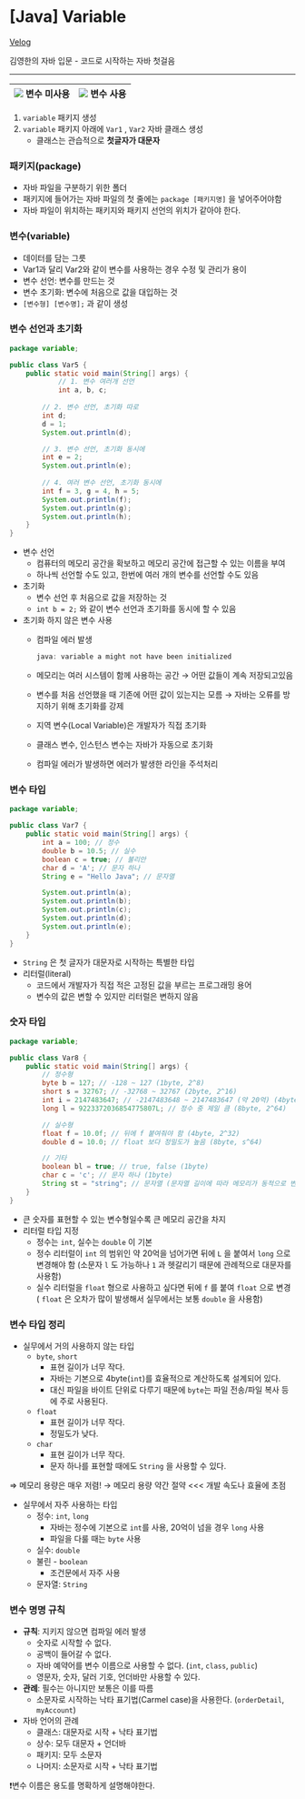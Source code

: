 # [Java] Variable

[Velog](https://velog.io/@semoon/Java-Variable)

김영한의 자바 입문 - 코드로 시작하는 자바 첫걸음

---

![](https://velog.velcdn.com/images/semoon/post/7405fd0c-1ae0-4a66-a3f8-e0c8b18406ab/image.png) 변수 미사용 | ![](https://velog.velcdn.com/images/semoon/post/90e3a506-6e4a-4763-90cd-9c5cd28fcc9e/image.png) 변수 사용
--- | --- | 

1. `variable` 패키지 생성
2. `variable` 패키지 아래에 `Var1` , `Var2` 자바 클래스 생성
    - 클래스는 관습적으로 **첫글자가 대문자**

### 패키지(package)

- 자바 파일을 구분하기 위한 폴더
- 패키지에 들어가는 자바 파일의 첫 줄에는 `package [패키지명]` 을 넣어주어야함
- 자바 파일이 위치하는 패키지와 패키지 선언의 위치가 같아야 한다.

### 변수(variable)

- 데이터를 담는 그릇
- Var1과 달리 Var2와 같이 변수를 사용하는 경우 수정 및 관리가 용이
- 변수 선언: 변수를 만드는 것
- 변수 초기화: 변수에 처음으로 값을 대입하는 것
- `[변수형] [변수명];` 과 같이 생성

### 변수 선언과 초기화

```java
package variable;

public class Var5 {
    public static void main(String[] args) {
		    // 1. 변수 여러개 선언
		    int a, b, c;
		    
        // 2. 변수 선언, 초기화 따로
        int d;
        d = 1;
        System.out.println(d);

        // 3. 변수 선언, 초기화 동시에
        int e = 2;
        System.out.println(e);
        
        // 4. 여러 변수 선언, 초기화 동시에
        int f = 3, g = 4, h = 5;
        System.out.println(f);
        System.out.println(g);
        System.out.println(h);
    }
}

```

- 변수 선언
    - 컴퓨터의 메모리 공간을 확보하고 메모리 공간에 접근할 수 있는 이름을 부여
    - 하나씩 선언할 수도 있고, 한번에 여러 개의 변수를 선언할 수도 있음
- 초기화
    - 변수 선언 후 처음으로 값을 저장하는 것
    - `int b = 2;` 와 같이 변수 선언과 초기화를 동시에 할 수 있음
- 초기화 하지 않은 변수 사용
    - 컴파일 에러 발생
        
        ```java
        java: variable a might not have been initialized
        ```
        
    - 메모리는 여러 시스템이 함께 사용하는 공간 → 어떤 값들이 계속 저장되고있음
    - 변수를 처음 선언했을 때 기존에 어떤 값이 있는지는 모름 → 자바는 오류를 방지하기 위해 초기화를 강제
    - 지역 변수(Local Variable)은 개발자가 직접 초기화
    - 클래스 변수, 인스턴스 변수는 자바가 자동으로 초기화
    - 컴파일 에러가 발생하면 에러가 발생한 라인을 주석처리

### 변수 타입

```java
package variable;

public class Var7 {
    public static void main(String[] args) {
        int a = 100; // 정수
        double b = 10.5; // 실수
        boolean c = true; // 불리안
        char d = 'A'; // 문자 하나
        String e = "Hello Java"; // 문자열

        System.out.println(a);
        System.out.println(b);
        System.out.println(c);
        System.out.println(d);
        System.out.println(e);
    }
}

```

- `String` 은 첫 글자가 대문자로 시작하는 특별한 타입
- 리터럴(literal)
    - 코드에서 개발자가 직접 적은 고정된 값을 부르는 프로그래밍 용어
    - 변수의 값은 변할 수 있지만 리터럴은 변하지 않음

### 숫자 타입

```java
package variable;

public class Var8 {
    public static void main(String[] args) {
        // 정수형
        byte b = 127; // -128 ~ 127 (1byte, 2^8)
        short s = 32767; // -32768 ~ 32767 (2byte, 2^16)
        int i = 2147483647; // -2147483648 ~ 2147483647 (약 20억) (4byte, 2^32)
        long l = 9223372036854775807L; // 정수 중 제일 큼 (8byte, 2^64)

        // 실수형
        float f = 10.0f; // 뒤에 f 붙여줘야 함 (4byte, 2^32)
        double d = 10.0; // float 보다 정밀도가 높음 (8byte, s^64)

        // 기타
        boolean bl = true; // true, false (1byte)
        char c = 'c'; // 문자 하나 (1byte)
        String st = "string"; // 문자열 (문자열 길이에 따라 메모리가 동적으로 변경)
    }
}
```

- 큰 숫자를 표현할 수 있는 변수형일수록 큰 메모리 공간을 차지
- 리터럴 타입 지정
    - 정수는 `int`, 실수는 `double` 이 기본
    - 정수 리터럴이 `int` 의 범위인 약 20억을 넘어가면 뒤에 `L` 을 붙여서 `long` 으로 변경해야 함 (소문자 `l` 도 가능하나 `1` 과 헷갈리기 때문에 관례적으로 대문자를 사용함)
    - 실수 리터럴을 `float` 형으로 사용하고 싶다면 뒤에 `f` 를 붙여 `float` 으로 변경 ( `float` 은 오차가 많이 발생해서 실무에서는 보통 `double` 을 사용함)

### 변수 타입 정리

- 실무에서 거의 사용하지 않는 타입
    - `byte`, `short`
        - 표현 길이가 너무 작다.
        - 자바는 기본으로 4byte(`int`)를 효율적으로 계산하도록 설계되어 있다.
        - 대신 파일을 바이트 단위로 다루기 때문에 `byte`는 파일 전송/파일 복사 등에 주로 사용된다.
    - `float`
        - 표현 길이가 너무 작다.
        - 정밀도가 낮다.
    - `char`
        - 표현 길이가 너무 작다.
        - 문자 하나를 표현할 때에도 `String` 을 사용할 수 있다.

⇒ 메모리 용량은 매우 저렴! → 메모리 용량 약간 절약 <<< 개발 속도나 효율에 초점

- 실무에서 자주 사용하는 타입
    - 정수: `int`, `long`
        - 자바는 정수에 기본으로 `int`를 사용, 20억이 넘을 경우 `long` 사용
        - 파일을 다룰 때는 `byte` 사용
    - 실수: `double`
    - 불린 - `boolean`
        - 조건문에서 자주 사용
    - 문자열: `String`

### 변수 명명 규칙

- **규칙**: 지키지 않으면 컴파일 에러 발생
    - 숫자로 시작할 수 없다.
    - 공백이 들어갈 수 없다.
    - 자바 예약어를 변수 이름으로 사용할 수 없다. (`int`, `class`, `public`)
    - 영문자, 숫자, 달러 기호, 언더바만 사용할 수 있다.
- **관례**: 필수는 아니지만 보통은 이를 따름
    - 소문자로 시작하는 낙타 표기법(Carmel case)을 사용한다. (`orderDetail`, `myAccount`)
- 자바 언어의 관례
    - 클래스: 대문자로 시작 + 낙타 표기법
    - 상수: 모두 대문자 + 언더바
    - 패키지: 모두 소문자
    - 나머지: 소문자로 시작 + 낙타 표기법

❗️변수 이름은 용도를 명확하게 설명해야한다.
